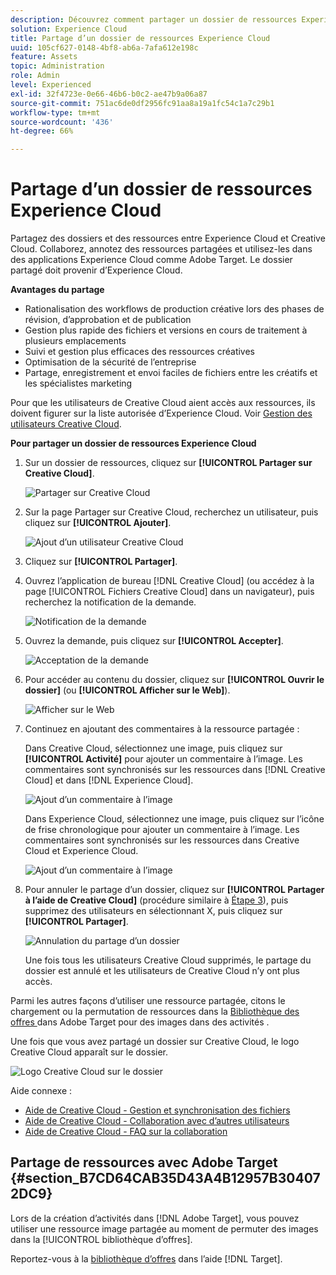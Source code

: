```yaml
---
description: Découvrez comment partager un dossier de ressources Experience Cloud avec des utilisateurs de Creative Cloud.
solution: Experience Cloud
title: Partage d’un dossier de ressources Experience Cloud
uuid: 105cf627-0148-4bf8-ab6a-7afa612e198c
feature: Assets
topic: Administration
role: Admin
level: Experienced
exl-id: 32f4723e-0e66-46b6-b0c2-ae47b9a06a87
source-git-commit: 751ac6de0df2956fc91aa8a19a1fc54c1a7c29b1
workflow-type: tm+mt
source-wordcount: '436'
ht-degree: 66%

---
```


# Partage d’un dossier de ressources Experience Cloud

Partagez des dossiers et des ressources entre Experience Cloud et Creative Cloud. Collaborez, annotez des ressources partagées et utilisez-les dans des applications Experience Cloud comme Adobe Target. Le dossier partagé doit provenir dʼExperience Cloud.

**Avantages du partage**

* Rationalisation des workflows de production créative lors des phases de révision, d’approbation et de publication
* Gestion plus rapide des fichiers et versions en cours de traitement à plusieurs emplacements
* Suivi et gestion plus efficaces des ressources créatives
* Optimisation de la sécurité de l’entreprise
* Partage, enregistrement et envoi faciles de fichiers entre les créatifs et les spécialistes marketing

Pour que les utilisateurs de Creative Cloud aient accès aux ressources, ils doivent figurer sur la liste autorisée d’Experience Cloud. Voir [Gestion des utilisateurs Creative Cloud](manage-cc-users.md).

**Pour partager un dossier de ressources Experience Cloud**

1. Sur un dossier de ressources, cliquez sur **[!UICONTROL Partager sur Creative Cloud]**.

   ![Partager sur Creative Cloud](../../assets/asset-share-cc.png)
1. Sur la page Partager sur Creative Cloud, recherchez un utilisateur, puis cliquez sur **[!UICONTROL Ajouter]**.

   ![Ajout dʼun utilisateur Creative Cloud](../../assets/asset-share-cc-page.png)

1. Cliquez sur **[!UICONTROL Partager]**.
1. Ouvrez l’application de bureau [!DNL Creative Cloud] (ou accédez à la page [!UICONTROL Fichiers Creative Cloud] dans un navigateur), puis recherchez la notification de la demande.

   ![Notification de la demande](../../assets/cc_share_request.png)
1. Ouvrez la demande, puis cliquez sur **[!UICONTROL Accepter]**.

   ![Acceptation de la demande](../../assets/cc_share_accept.png)
1. Pour accéder au contenu du dossier, cliquez sur **[!UICONTROL Ouvrir le dossier]** (ou **[!UICONTROL Afficher sur le Web]**).

   ![Afficher sur le Web](../../assets/creative_cloud_open_folder.png)
1. Continuez en ajoutant des commentaires à la ressource partagée :

   Dans Creative Cloud, sélectionnez une image, puis cliquez sur **[!UICONTROL Activité]** pour ajouter un commentaire à l’image. Les commentaires sont synchronisés sur les ressources dans [!DNL Creative Cloud] et dans [!DNL Experience Cloud].

   ![Ajout dʼun commentaire à lʼimage](../../assets/asset_comment_cc.png)

   Dans Experience Cloud, sélectionnez une image, puis cliquez sur l’icône de frise chronologique pour ajouter un commentaire à l’image. Les commentaires sont synchronisés sur les ressources dans Creative Cloud et Experience Cloud.

   ![Ajout dʼun commentaire à l’image](../../assets/asset_comment_mac.png)

1. Pour annuler le partage d’un dossier, cliquez sur **[!UICONTROL Partager à l’aide de Creative Cloud]** (procédure similaire à [Étape 3](share.md)), puis supprimez des utilisateurs en sélectionnant X, puis cliquez sur **[!UICONTROL Partager]**.

   ![Annulation du partage dʼun dossier](../../assets/asset_remove_user.png)

   Une fois tous les utilisateurs Creative Cloud supprimés, le partage du dossier est annulé et les utilisateurs de Creative Cloud nʼy ont plus accès.

Parmi les autres façons d’utiliser une ressource partagée, citons le chargement ou la permutation de ressources dans la [ Bibliothèque des offres ](https://experienceleague.adobe.com/docs/target/using/experiences/offers/manage-content.html?lang=fr) dans Adobe Target pour des images dans des activités .

Une fois que vous avez partagé un dossier sur Creative Cloud, le logo Creative Cloud apparaît sur le dossier.

![Logo Creative Cloud sur le dossier](../../assets/asset-cc-logo.png)

Aide connexe :

* [Aide de Creative Cloud - Gestion et synchronisation des fichiers](https://helpx.adobe.com/fr/creative-cloud/help/sync-creative-cloud-files.html)
* [Aide de Creative Cloud - Collaboration avec d’autres utilisateurs](https://helpx.adobe.com/fr/creative-cloud/help/collaboration.html)
* [Aide de Creative Cloud - FAQ sur la collaboration](https://helpx.adobe.com/fr/creative-cloud/help/collaboration-faq.html)

## Partage de ressources avec Adobe Target {#section_B7CD64CAB35D43A4B12957B304072DC9}

Lors de la création d’activités dans [!DNL Adobe Target], vous pouvez utiliser une ressource image partagée au moment de permuter des images dans la [!UICONTROL bibliothèque d’offres].

Reportez-vous à la [bibliothèque d’offres](https://experienceleague.adobe.com/docs/target/using/experiences/offers/manage-content.html?lang=fr) dans l’aide [!DNL Target].
